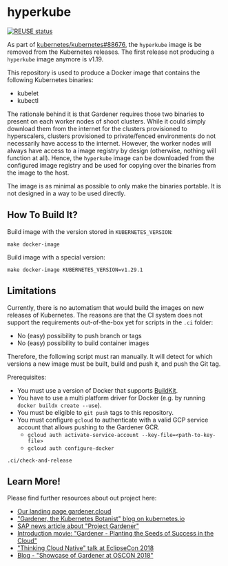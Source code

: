 # hyperkube
[![REUSE status](https://api.reuse.software/badge/github.com/gardener/hyperkube)](https://api.reuse.software/info/github.com/gardener/hyperkube)

As part of [kubernetes/kubernetes#88676](https://github.com/kubernetes/kubernetes/pull/88676), the `hyperkube` image is be removed from the Kubernetes releases.
The first release not producing a `hyperkube` image anymore is v1.19.

This repository is used to produce a Docker image that contains the following Kubernetes binaries:

* kubelet
* kubectl

The rationale behind it is that Gardener requires those two binaries to present on each worker nodes of shoot clusters.
While it could simply download them from the internet for the clusters provisioned to hyperscalers, clusters provisioned to private/fenced environments do not necessarily have access to the internet.
However, the worker nodes will always have access to a image registry by design (otherwise, nothing will function at all).
Hence, the `hyperkube` image can be downloaded from the configured image registry and be used for copying over the binaries from the image to the host.

The image is as minimal as possible to only make the binaries portable.
It is not designed in a way to be used directly.

## How To Build It?

Build image with the version stored in ``KUBERNETES_VERSION``:

```shell
make docker-image
```

Build image with a special version:

```shell
make docker-image KUBERNETES_VERSION=v1.29.1
```

## Limitations

Currently, there is no automatism that would build the images on new releases of Kubernetes.
The reasons are that the CI system does not support the requirements out-of-the-box yet for scripts in the `.ci` folder:

* No (easy) possibility to push branch or tags
* No (easy) possibility to build container images

Therefore, the following script must ran manually.
It will detect for which versions a new image must be built, build and push it, and push the Git tag.

Prerequisites:

* You must use a version of Docker that supports [BuildKit](https://docs.docker.com/develop/develop-images/build_enhancements/).
* You have to use a multi platform driver for Docker (e.g. by running `docker buildx create --use`).
* You must be eligible to `git push` tags to this repository.
* You must configure `gcloud` to authenticate with a valid GCP service account that allows pushing to the Gardener GCR.
  * `gcloud auth activate-service-account --key-file=<path-to-key-file>`
  * `gcloud auth configure-docker`

```shell
.ci/check-and-release
```

## Learn More!

Please find further resources about out project here:

* [Our landing page gardener.cloud](https://gardener.cloud/)
* ["Gardener, the Kubernetes Botanist" blog on kubernetes.io](https://kubernetes.io/blog/2018/05/17/gardener/)
* [SAP news article about "Project Gardener"](https://news.sap.com/2018/11/hasso-plattner-founders-award-finalist-profile-project-gardener/)
* [Introduction movie: "Gardener - Planting the Seeds of Success in the Cloud"](https://www.sap-tv.com/video/40962/gardener-planting-the-seeds-of-success-in-the-cloud)
* ["Thinking Cloud Native" talk at EclipseCon 2018](https://www.youtube.com/watch?v=bfw22WPg99A)
* [Blog - "Showcase of Gardener at OSCON 2018"](https://blogs.sap.com/2018/07/26/showcase-of-gardener-at-oscon/)
